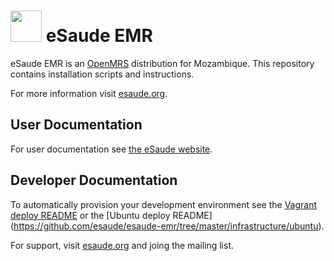 # <img src="https://s3-eu-west-1.amazonaws.com/esaude/images/esaude-logo.png" height="50px"/> eSaude EMR

eSaude EMR is an [OpenMRS](http://www.openmrs.org/) distribution for Mozambique. This repository contains installation scripts and instructions.

For more information visit [esaude.org](http://esaude.org).

## User Documentation

For user documentation see [the eSaude website](http://www.esaude.org/technical-resources).

## Developer Documentation

To automatically provision your development environment see the [Vagrant deploy README](https://github.com/esaude/esaude-emr/tree/master/infrastructure/vagrant) or the [Ubuntu deploy README] (https://github.com/esaude/esaude-emr/tree/master/infrastructure/ubuntu).

For support, visit [esaude.org](http://esaude.org) and joing the mailing list.
